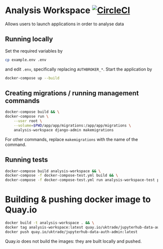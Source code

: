 # Analysis Workspace [![CircleCI](https://circleci.com/gh/uktrade/analysis-workspace.svg?style=svg)](https://circleci.com/gh/uktrade/analysis-workspace)

Allows users to launch applications in order to analyse data


## Running locally

Set the required variables by

```bash
cp example.env .env
```

and edit `.env`, specifically replacing `AUTHBROKER_*`. Start the application by

```bash
docker-compose up --build
```


## Creating migrations / running management commands

```bash
docker-compose build && \
docker-compose run \
    --user root \
    --volume=$PWD/app/app/migrations:/app/app/migrations \
    analysis-workspace django-admin makemigrations
```

For other commands, replace `makemigrations` with the name of the command.


## Running tests

```bash
docker-compose build analysis-workspace && \
docker-compose -f docker-compose-test.yml build && \
docker-compose -f docker-compose-test.yml run analysis-workspace-test python3 -m unittest test.test
```


# Building & pushing docker image to Quay.io

```bash
docker build -t analysis-workspace . && \
docker tag analysis-workspace:latest quay.io/uktrade/jupyterhub-data-auth-admin:latest && \
docker push quay.io/uktrade/jupyterhub-data-auth-admin:latest
```

Quay.io does not build the images: they are built locally and pushed.
